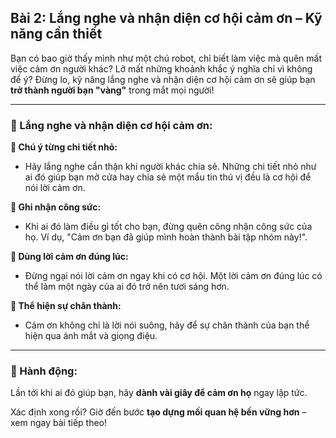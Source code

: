 ## Bài 2: Lắng nghe và nhận diện cơ hội cảm ơn – Kỹ năng cần thiết  

Bạn có bao giờ thấy mình như một chú robot, chỉ biết làm việc mà quên mất việc cảm ơn người khác? Lỡ mất những khoảnh khắc ý nghĩa chỉ vì không để ý? Đừng lo, kỹ năng lắng nghe và nhận diện cơ hội cảm ơn sẽ giúp bạn **trở thành người bạn "vàng"** trong mắt mọi người!  

---

### 📌 Lắng nghe và nhận diện cơ hội cảm ơn:  

**🔹 Chú ý từng chi tiết nhỏ:**
- Hãy lắng nghe cẩn thận khi người khác chia sẻ. Những chi tiết nhỏ như ai đó giúp bạn mở cửa hay chia sẻ một mẩu tin thú vị đều là cơ hội để nói lời cảm ơn.  

**🔹 Ghi nhận công sức:**
- Khi ai đó làm điều gì tốt cho bạn, đừng quên công nhận công sức của họ. Ví dụ, "Cảm ơn bạn đã giúp mình hoàn thành bài tập nhóm này!".  

**🔹 Dùng lời cảm ơn đúng lúc:**
- Đừng ngại nói lời cảm ơn ngay khi có cơ hội. Một lời cảm ơn đúng lúc có thể làm một ngày của ai đó trở nên tươi sáng hơn.  

**🔹 Thể hiện sự chân thành:**
- Cảm ơn không chỉ là lời nói suông, hãy để sự chân thành của bạn thể hiện qua ánh mắt và giọng điệu.  

---

### 🚀 Hành động:  

Lần tới khi ai đó giúp bạn, hãy **dành vài giây để cảm ơn họ** ngay lập tức.  

Xác định xong rồi? Giờ đến bước **tạo dựng mối quan hệ bền vững hơn** – xem ngay bài tiếp theo!  